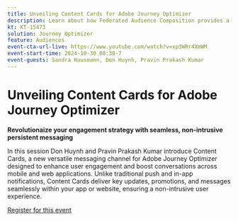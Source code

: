 ```yaml
---
title: Unveiling Content Cards for Adobe Journey Optimizer 
description: Learn about how Federated Audience Composition provides a comprehensive approach to audience curation and activation with Real-Time CDP and Journey Optimizer. 
kt: KT-15473
solution: Journey Optimizer
feature: Audiences
event-cta-url-live: https://www.youtube.com/watch?v=xp3WRr4XmWM
event-start-time: 2024-10-30 08:30-7
event-guests: Sandra Hausmann, Don Huynh, Pravin Prakash Kumar
---
```

# Unveiling Content Cards for Adobe Journey Optimizer

**Revolutionaize your engagement strategy with seamless, non-intrusive persistent messaging**

In this session Don Huynh and Pravin Prakash Kumar introduce Content Cards, a new versatile messaging channel for Adobe Journey Optimizer designed to enhance user engagement and boost conversations across mobile and web applications. Unlike traditional push and in-app notifications, Content Cards deliver key updates, promotions, and messages seamlessly within your app or website, ensuring a non-intrusive user experience. 


[Register for this event](https://engage.adobe.com/ExpLeagueLive-241030.html?s_rtid=7015Y0000048hxzQAA&s_iid=&sfid=&acctid=&ecp=) 

